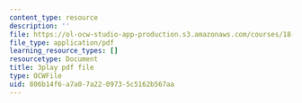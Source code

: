 ```yaml
---
content_type: resource
description: ''
file: https://ol-ocw-studio-app-production.s3.amazonaws.com/courses/18-086-mathematical-methods-for-engineers-ii-spring-2006/806b14f6a7a07a2209735c5162b567aa_gv-AB35V2k8.pdf
file_type: application/pdf
learning_resource_types: []
resourcetype: Document
title: 3play pdf file
type: OCWFile
uid: 806b14f6-a7a0-7a22-0973-5c5162b567aa
---
```

